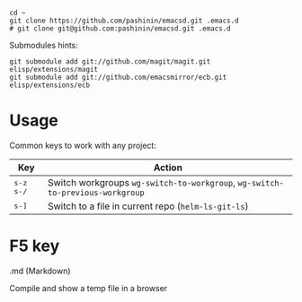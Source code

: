 
    cd ~
    git clone https://github.com/pashinin/emacsd.git .emacs.d
    # git clone git@github.com:pashinin/emacsd.git .emacs.d


Submodules hints:

    git submodule add git://github.com/magit/magit.git elisp/extensions/magit
    git submodule add git://github.com/emacsmirror/ecb.git elisp/extensions/ecb


# Usage

Common keys to work with any project:

 Key                | Action            |
--------------------|----------------|
 <kbd>s-z</kbd> <kbd>s-/</kbd>  | Switch workgroups `wg-switch-to-workgroup`, `wg-switch-to-previous-workgroup`
 <kbd>s-]</kbd>     | Switch to a file in current repo (`helm-ls-git-ls`)




# F5 key

.md (Markdown)

Compile and show a temp file in a browser
